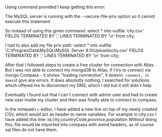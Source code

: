 Using command provided I keep getting this error:

The MySQL server is running with the --secure-file-priv option so it cannot execute this statement

So instead of using this given command:
select \* into outfile 'city.csv' FIELDS TERMINATED BY ',' LINES TERMINATED BY '\n' from city;

I had to also add my file priv path:
select \* into outfile 'C:\\ProgramData\\MySQL\\MySQL Server 8.0\\Uploads\\city.csv'
FIELDS TERMINATED BY ',' LINES TERMINATED BY '\n'
from city;

After that I followed steps to create a free cluster for connection with Atlas.
But I was not able to connect my mongoDB to Atlas, if I try to connect via mongo Compass - it shows "loading connection", it doesn`t connect, it doesn`t give any errors. It does absolutly nothing. I searched for solutions which offered me to disconnect my DNS, which I did but it still didn`t help.

Eventually I found out that I can`t connect with admin user and had to create new user inside my cluster and then was finally able to connect to compass.

In the notepad++ editor, I have added a new line on top of my newly created CSV, which would act as header to name variables. For example in city.csv I have added this line: id,city,countryCode,province,population
Without doing this, file would be imported into compass with weird headers, as of course sql files do not have them.
